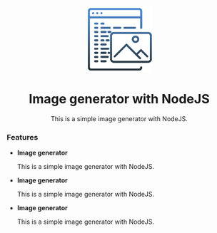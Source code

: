 <div align="center">
    <img src=".src/../src/imgs/logo.png" width="150"/>
</div>
<h1  align="center"> Image generator with NodeJS </h1>
<p align="center"> This is a simple image generator with NodeJS. </p>

<h3> Features </h3>
<ul>
    <li>
        <p>
            <b>Image generator</b>
        </p>
        <p>
            This is a simple image generator with NodeJS.
        </p>
    </li>
    <li>
        <p>
            <b>Image generator</b>
        </p>
        <p>
            This is a simple image generator with NodeJS.
        </p>
    </li>
    <li>
        <p>
            <b>Image generator</b>
        </p>
        <p>
            This is a simple image generator with NodeJS.
        </p>
    </li>


